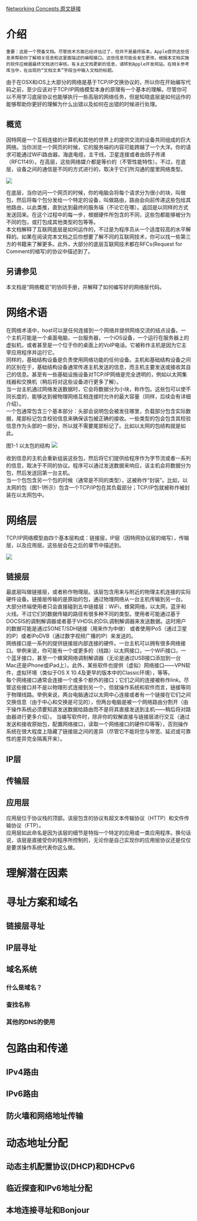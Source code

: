 [Networking Concepts 原文链接](https://developer.apple.com/library/content/documentation/NetworkingInternet/Conceptual/NetworkingConcepts/Introduction/Introduction.html#//apple_ref/doc/uid/TP40012487)

# 介绍 

```
重要：这是一个预备文档。尽管技术方面已经评估过了，但并不是最终版本。Apple提供这些信息来帮助你了解相关信息和这里面描述的编程接口。这些信息可能会发生更改，根据本文档实施的软件应根据最终文档进行审核。有关此文档更新的信息，请转到Apple开发网站。在相关参考库当中，在出现的“文档文本”字段当中输入文档的标题。
```

由于在OSX和iOS上大部分的网络是基于TCP/IP交换协议的，所以你在开始编写代码之前，至少应该对于TCP/IP网络模型本身的原理有一个基本的理解。尽管你可以不用学习底层协议也能够执行一些高层的网络任务，但是知晓底层是如何运作的能够帮助你更好的理解为什么出错以及如何在出错的时候进行处理。
## 概览
因特网是一个互相连接的计算机和其他的世界上的提供交流的设备共同组成的巨大网络。当你浏览一个网页的时候，它的服务端的内容可能跨越了一个大洋。你的请求可能通过WiFi路由器，海底电缆，主干线，卫星连接或者由鸽子传递（RFC1149）。在高层，这些网络媒介都是等价的（不管性能特性）。不过，在底层，设备之间的通信是不同的方式进行的，取决于它们所沟通的屋里网络类型。  

![](https://developer.apple.com/library/archive/documentation/NetworkingInternet/Conceptual/NetworkingConcepts/Art/AboutNetworking.png)

在底层，当你访问一个网页的时候，你的电脑会将每个请求分为很小的块，叫做包，然后将每个包分发给一个特定的设备，叫做路由，路由会向前传递这些包给其他路由，以此类推，直到达到最终的服务端（不论它在哪）。返回是以同样的方式发送回来。在这个过程中的每一步，根据硬件所包含的不同，这些包都能够被分为不同的包，或打包成其他类型的包等等。  
本文档解释了互联网底层是如何运作的，不过是为程序员从一个适度较高的水平解释的。如果在阅读完本文档之后你想要了解不同的互联网技术，你可以找一些第三方的书籍来了解更多。此外，大部分的底层互联网技术都在RFCs(Request for Comment的缩写)的协议中描述到了。
## 另请参见
本文档是“网络概览”的协同手册，并解释了如何编写好的网络层代码。
# 网络术语
在网络术语中，host可以是任何连接到一个网络并提供网络交流的结点设备。一个主机可能是一个桌面电脑，一台服务器，一个iOS设备，一个运行在服务器上的虚拟机，或者甚至是一个位于你的桌面上的VoIP电话。它被称作主机是因为它主宰应用程序并运行它。  
同样的，基础结构设备是负责使用网络功能的任何设备。主机和基础结构设备之间的区别在于，基础结构设备通常传递主机发送的信息，而主机主要发送或接收其自己的信息。甚至有一些基础设施设备对TCP/IP网络是完全透明的，例如以太网集线器和交换机（稍后将对这些设备进行更多了解）。  
当一台主机通过网络发送数据时，它会将数据分为小块，称作包。这些包可以使不同长度的，能够达到被物理网络互相连接时允许的最大容量（同样，后续会有详细介绍）。  
一个包通常包含三个基本部分：头部会说明包会被发往哪里，负载部分包含实际数据，尾部标记包含校验信息来确保该包被正确的接收。一些类型的包会包含其校验信息作为头部的一部分，所以就不需要尾部标记了。比如以太网的包结构就是如此。  

图1-1 以太包的结构
![](https://developer.apple.com/library/archive/documentation/NetworkingInternet/Conceptual/NetworkingConcepts/Art/structure_of_an_ethernet_packet.png)

收到信息的主机会重新组装这些包，然后将它们提供给程序作为字节流或者一系列的信息，取决于不同的协议。程序可以通过发送数据来响应，该主机会将数据分为包，然后发送回第一台主机。  
当一个包包含另一个包的时候（通常是不同的类型），这被称作“封装”。比如，以太网的包（图1-1所示）包含一个TCP/IP包在其负载部分；TCP/IP包就被称作被封装在以太网包中。
# 网络层
TCP/IP网络模型由四个基本层构成：链接层，IP层（因特网协议层的缩写），传输层，以及应用层。这些层会在之后的章节中描述到。  

![](https://developer.apple.com/library/archive/documentation/NetworkingInternet/Conceptual/NetworkingConcepts/Art/networking_layers.png)
## 链接层
最底层叫做链接层，或者称作物理层。该层包含用来与附近的物理主机连接的实际硬件设备。链接层传输的是原始的包，通过物理网络从一台主机传输到另一台。   
大部分终端使用者只会直接碰到五中链接层：WiFi，蜂窝网络，以太网，蓝牙和火线。不过它们的数据传输的路径有很多种不同的类型。使用者可能通过基于DOCSIS的调制解调器或者基于VHDSL的DSL调制解调器来发送数据。这时用户的数据可能是通过SONET/SDH链接（用来作为中继）
或者使用IPoS（通过卫星的IP）或者IPoDVB（通过数字视频广播的IP）来发送的。  
网络接口是一系列的提供链接层内部连接的硬件。一台主机可以拥有很多网络接口。举例来说，你可能有一个或更多的（线路）以太网接口，一个WiFi接口，一个蓝牙接口，甚至一个蜂窝网络调制解调器（无论是通过USB接口添加到一台Mac还是iPhone或iPad上）。此外，某些软件也提供（虚拟）网络接口——VPN软件，虚拟环境（类似于OS X 10.4及更早的版本中的Classic环境），等等。  
每个网络接口通常会连接一个或多个额外的接口；它们之间的连接被称作link。尽管这些接口并不是以物理形式连接到另一个，但就操作系统和软件而言，链接等同于物理线路。举例来说，两台电脑通过以太网中心连接或者有一个链接在它们之间交换信息（由于中心和交换是可见的），但两台电脑是被一个网络路由分割开（由于操作系统必须要知道发送数据给路由而不是将其直接发送到主机——稍后将对路由器进行更多介绍）。
当编写软件时，除非你的软解直接与链接层进行交互（通过发送和接收原始包，配置网络接口，读取一个网络接口的硬件ID等等），否则操作系统在很大程度上隐藏了链接层之间的差异（尽管它不能将您与带宽、延迟或可靠性的差异完全隔离开来）。
## IP层

## 传输层

## 应用层
应用层位于协议栈的顶部。该层包含的协议有超文本传输协议（HTTP）和文件传输协议（FTP）。  
应用层如此命名是因为该层的细节是特指一个特定的应用或一类应用程序。换句话说，该层是直接受你的程序所控制的，无论你是自己实现你的应用层协议还是仅仅是要求操作系统代表你这么做。
# 理解潜在因素

# 寻址方案和域名

## 链接层寻址

## IP层寻址

## 域名系统

### 什么是域名？

### 查找名称

### 其他的DNS的使用

# 包路由和传递

## IPv4路由

## IPv6路由

## 防火墙和网络地址传输

# 动态地址分配

## 动态主机配置协议(DHCP)和DHCPv6

## 临近探查和IPv6地址分配

## 本地连接寻址和Bonjour